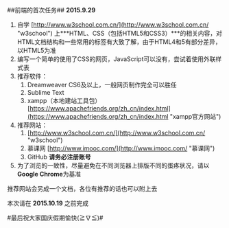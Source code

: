 ##前端的首次任务##
**2015.9.29**

1. 自学 [http://www.w3school.com.cn/](http://www.w3school.com.cn/ "w3school") 上***HTML、CSS（包括HTML5和CSS3）***的相关内容，对HTML文档结构和一些常用的标签有大致了解，由于HTML4和5有部分差异，以HTML5为准
2. 编写一个简单的使用了CSS的网页，JavaScript可以没有，尝试着使用外联样式表
3. 推荐软件：
	1. Dreamweaver CS6及以上，一般网页制作完全可以胜任
	2. Sublime Text
	3. xampp（本地建站工具包）[https://www.apachefriends.org/zh_cn/index.html](https://www.apachefriends.org/zh_cn/index.html "xampp官方网站")
4. 推荐网站：
	1. [http://www.w3school.com.cn/](http://www.w3school.com.cn/ "w3school") 
	2. 慕课网 [http://www.imooc.com/](http://www.imooc.com/ "慕课网")
	3. GitHub **请务必注册账号**
5. 为了浏览的一致性，尽量避免在不同浏览器上排版不同的蛋疼状况，请以**Google Chrome**为基准

推荐网站会另成一个文档，各位有推荐的话也可以附上去

本次请在 **2015.10.19** 之前完成

#最后祝大家国庆假期愉快(≧∇≦)#